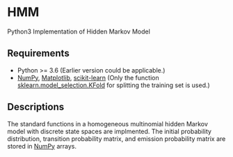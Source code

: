 # HMM
Python3 Implementation of Hidden Markov Model

## Requirements
- Python >= 3.6 (Earlier version could be applicable.)
- [NumPy](http://www.numpy.org/), [Matplotlib](https://matplotlib.org/), [scikit-learn](https://scikit-learn.org/stable/index.html) (Only the function [sklearn.model_selection.KFold](https://scikit-learn.org/stable/modules/generated/sklearn.model_selection.KFold.html) for splitting the training set is used.)

## Descriptions
The standard functions in a homogeneous multinomial hidden Markov model with discrete state spaces are implmented. The initial probability distribution, transition probability matrix, and emission probability matrix are stored in [NumPy](http://www.numpy.org/) arrays.
